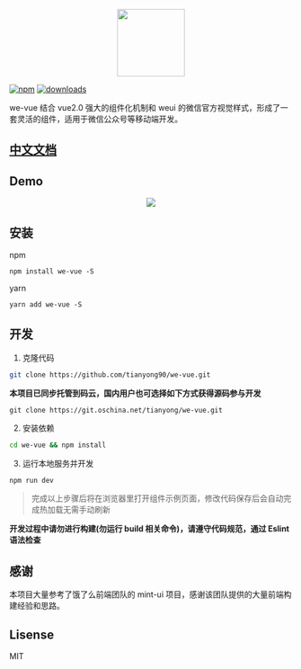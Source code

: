 <p align="center">
  <img width="120" height="120" src="https://raw.githubusercontent.com/tianyong90/we-vue/master/img/logo.png">
</p>

[![npm](https://img.shields.io/npm/v/we-vue.svg?maxAge=3600)](https://www.npmjs.com/package/we-vue)
[![downloads](https://img.shields.io/npm/dt/we-vue.svg)](https://npmjs.org/package/we-vue)

we-vue 结合 vue2.0 强大的组件化机制和 weui 的微信官方视觉样式，形成了一套灵活的组件，适用于微信公众号等移动端开发。

## [中文文档](http://wevue.org)

## Demo

<p align="center">
  <a href="http://demo.wevue.org">
    <img src="https://raw.githubusercontent.com/tianyong90/we-vue/master/img/qrcode.png">
  </a>
</p>

## 安装

npm

```shell
npm install we-vue -S
```

yarn

```shell
yarn add we-vue -S
```

## 开发

1. 克隆代码

``` bash
git clone https://github.com/tianyong90/we-vue.git
```

**本项目已同步托管到码云，国内用户也可选择如下方式获得源码参与开发**

```shell
git clone https://git.oschina.net/tianyong/we-vue.git
```

2. 安装依赖

``` bash
cd we-vue && npm install
```

3. 运行本地服务并开发

``` bash
npm run dev
```

> 完成以上步骤后将在浏览器里打开组件示例页面，修改代码保存后会自动完成热加载无需手动刷新

**开发过程中请勿进行构建(勿运行 build 相关命令)，请遵守代码规范，通过 Eslint 语法检查**

## 感谢

本项目大量参考了饿了么前端团队的 mint-ui 项目，感谢该团队提供的大量前端构建经验和思路。

## Lisense

MIT
